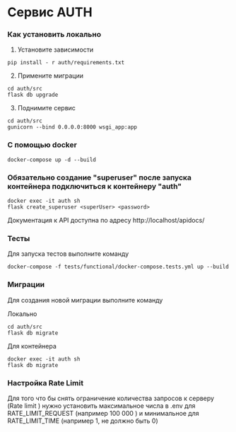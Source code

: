 # Сервис AUTH
### Как установить локально
1. Установите зависимости
```
pip install - r auth/requirements.txt
```
2. Примените миграции
```
cd auth/src
flask db upgrade
```
3. Поднимите сервис
```
cd auth/src
gunicorn --bind 0.0.0.0:8000 wsgi_app:app 
```
### С помощью docker
```
docker-compose up -d --build
```
### Обязательно создание "superuser" после запуска контейнера подключиться к контейнеру "auth"
```
docker exec -it auth sh
flask create_superuser <superUser> <password>
```
Документация к API доступна по адресу http://localhost/apidocs/
### Тесты
Для запуска тестов выполните команду
```
docker-compose -f tests/functional/docker-compose.tests.yml up --build
```
### Миграции
Для создания новой миграции выполните команду

 Локально
```
cd auth/src
flask db migrate
```
 Для контейнера
```
docker exec -it auth sh
flask db migrate
```
### Настройка Rate Limit
 Для того что бы снять ограничение количества запросов к серверу (Rate limit
 ) нужно установить максимальное числа в .env для RATE_LIMIT_REQUEST (например 100 000
 ) и минимальное для RATE_LIMIT_TIME (например 1, не должно быть 0)  